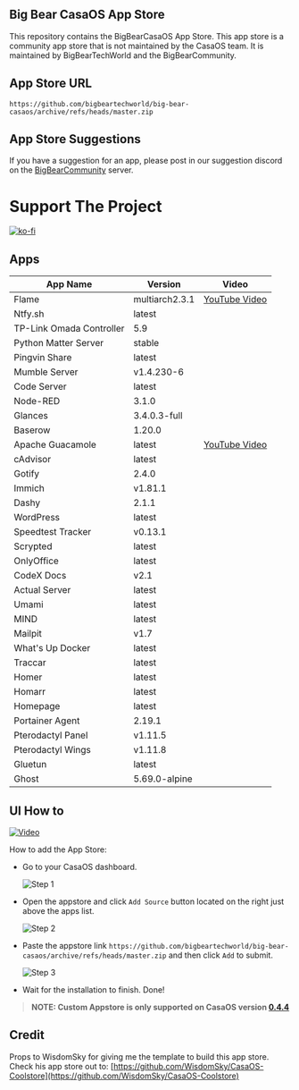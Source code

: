 ## Big Bear CasaOS App Store

This repository contains the BigBearCasaOS App Store. This app store is a community app store that is not maintained by the CasaOS team. It is maintained by BigBearTechWorld and the BigBearCommunity.

## App Store URL

```text
https://github.com/bigbeartechworld/big-bear-casaos/archive/refs/heads/master.zip
```

## App Store Suggestions

If you have a suggestion for an app, please post in our suggestion discord on the [BigBearCommunity](https://discord.gg/ykwA7wsnP8) server.

# Support The Project

[![ko-fi](https://ko-fi.com/img/githubbutton_sm.svg)](https://ko-fi.com/E1E5NDK3I)

## Apps

| App Name                 | Version        | Video                                         |
| ------------------------ | -------------- | --------------------------------------------- |
| Flame                    | multiarch2.3.1 | [YouTube Video](https://youtu.be/p_P_jKmJRz8) |
| Ntfy.sh                  | latest         |                                               |
| TP-Link Omada Controller | 5.9            |                                               |
| Python Matter Server     | stable         |                                               |
| Pingvin Share            | latest         |                                               |
| Mumble Server            | v1.4.230-6     |                                               |
| Code Server              | latest         |                                               |
| Node-RED                 | 3.1.0          |                                               |
| Glances                  | 3.4.0.3-full   |                                               |
| Baserow                  | 1.20.0         |                                               |
| Apache Guacamole         | latest         | [YouTube Video](https://youtu.be/6cu0kfP50Jg) |
| cAdvisor                 | latest         |                                               |
| Gotify                   | 2.4.0          |                                               |
| Immich                   | v1.81.1        |                                               |
| Dashy                    | 2.1.1          |                                               |
| WordPress                | latest         |                                               |
| Speedtest Tracker        | v0.13.1        |                                               |
| Scrypted                 | latest         |                                               |
| OnlyOffice               | latest         |                                               |
| CodeX Docs               | v2.1           |                                               |
| Actual Server            | latest         |                                               |
| Umami                    | latest         |                                               |
| MIND                     | latest         |                                               |
| Mailpit                  | v1.7           |                                               |
| What's Up Docker         | latest         |                                               |
| Traccar                  | latest         |                                               |
| Homer                    | latest         |                                               |
| Homarr                   | latest         |                                               |
| Homepage                 | latest         |                                               |
| Portainer Agent          | 2.19.1         |                                               |
| Pterodactyl Panel        | v1.11.5        |                                               |
| Pterodactyl Wings        | v1.11.8        |                                               |
| Gluetun                  | latest         |                                               |
| Ghost                    | 5.69.0-alpine  |                                               |

## UI How to

[![Video](https://img.youtube.com/vi/rqFUeDDb5uA/0.jpg)](https://youtu.be/rqFUeDDb5uA)

How to add the App Store:

- Go to your CasaOS dashboard.

  ![Step 1](https://raw.githubusercontent.com/WisdomSky/CasaOS-LinuxServer-AppStore/main/tip-1.jpg)

- Open the appstore and click `Add Source` button located on the right just above the apps list.

  ![Step 2](https://raw.githubusercontent.com/WisdomSky/CasaOS-LinuxServer-AppStore/main/tip-2.jpg)

- Paste the appstore link `https://github.com/bigbeartechworld/big-bear-casaos/archive/refs/heads/master.zip` and then click `Add` to submit.

  ![Step 3](https://raw.githubusercontent.com/WisdomSky/CasaOS-LinuxServer-AppStore/main/tip-3.jpg)

- Wait for the installation to finish. Done!

> **NOTE: Custom Appstore is only supported on CasaOS version [0.4.4](https://blog.casaos.io/blog/32.html)**

## Credit

Props to WisdomSky for giving me the template to build this app store. Check his app store out to: [https://github.com/WisdomSky/CasaOS-Coolstore](https://github.com/WisdomSky/CasaOS-Coolstore)
